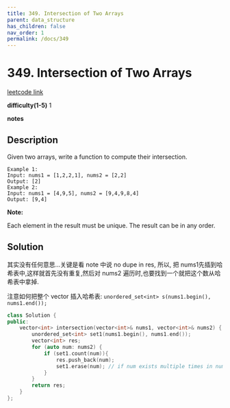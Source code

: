 ```yaml
---
title: 349. Intersection of Two Arrays
parent: data_structure
has_children: false
nav_order: 1
permalink: /docs/349
---
```

# 349. Intersection of Two Arrays
[leetcode link](https://leetcode.com/problems/intersection-of-two-arrays/)

**difficulty(1-5)** 
1

**notes**   


## Description
Given two arrays, write a function to compute their intersection.
```
Example 1:
Input: nums1 = [1,2,2,1], nums2 = [2,2]
Output: [2]
Example 2:
Input: nums1 = [4,9,5], nums2 = [9,4,9,8,4]
Output: [9,4]
```
**Note:**

Each element in the result must be unique.
The result can be in any order.

## Solution

其实没有任何意思...关键是看 note 中说 no dupe in res, 所以, 把 nums1先插到哈希表中,这样就首先没有重复,然后对 nums2 遍历时,也要找到一个就把这个数从哈希表中拿掉.

注意如何把整个 vector 插入哈希表:
`unordered_set<int> s(nums1.begin(), nums1.end());`


```c++
class Solution {
public:
    vector<int> intersection(vector<int>& nums1, vector<int>& nums2) {
        unordered_set<int> set1(nums1.begin(), nums1.end());
        vector<int> res;
        for (auto num: nums2) {
            if (set1.count(num)){
                res.push_back(num);
                set1.erase(num); // if num exists multiple times in nums2, will NOT appear multiple times in res
            }
        }
        return res;
    }
};
```
